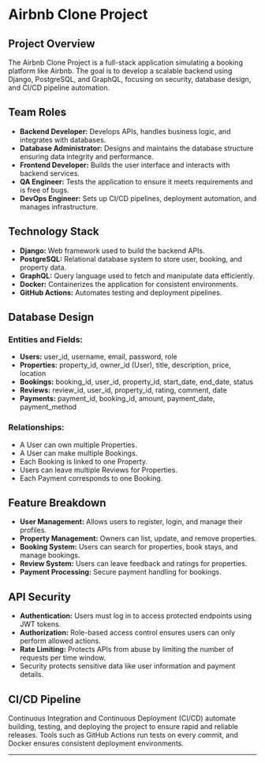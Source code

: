 # Airbnb Clone Project

## Project Overview
The Airbnb Clone Project is a full-stack application simulating a booking platform like Airbnb. The goal is to develop a scalable backend using Django, PostgreSQL, and GraphQL, focusing on security, database design, and CI/CD pipeline automation.

## Team Roles
- **Backend Developer:** Develops APIs, handles business logic, and integrates with databases.
- **Database Administrator:** Designs and maintains the database structure ensuring data integrity and performance.
- **Frontend Developer:** Builds the user interface and interacts with backend services.
- **QA Engineer:** Tests the application to ensure it meets requirements and is free of bugs.
- **DevOps Engineer:** Sets up CI/CD pipelines, deployment automation, and manages infrastructure.

## Technology Stack
- **Django:** Web framework used to build the backend APIs.
- **PostgreSQL:** Relational database system to store user, booking, and property data.
- **GraphQL:** Query language used to fetch and manipulate data efficiently.
- **Docker:** Containerizes the application for consistent environments.
- **GitHub Actions:** Automates testing and deployment pipelines.

## Database Design
### Entities and Fields:
- **Users:** user_id, username, email, password, role  
- **Properties:** property_id, owner_id (User), title, description, price, location  
- **Bookings:** booking_id, user_id, property_id, start_date, end_date, status  
- **Reviews:** review_id, user_id, property_id, rating, comment, date  
- **Payments:** payment_id, booking_id, amount, payment_date, payment_method  

### Relationships:
- A User can own multiple Properties.
- A User can make multiple Bookings.
- Each Booking is linked to one Property.
- Users can leave multiple Reviews for Properties.
- Each Payment corresponds to one Booking.

## Feature Breakdown
- **User Management:** Allows users to register, login, and manage their profiles.
- **Property Management:** Owners can list, update, and remove properties.
- **Booking System:** Users can search for properties, book stays, and manage bookings.
- **Review System:** Users can leave feedback and ratings for properties.
- **Payment Processing:** Secure payment handling for bookings.

## API Security
- **Authentication:** Users must log in to access protected endpoints using JWT tokens.
- **Authorization:** Role-based access control ensures users can only perform allowed actions.
- **Rate Limiting:** Protects APIs from abuse by limiting the number of requests per time window.
- Security protects sensitive data like user information and payment details.

## CI/CD Pipeline
Continuous Integration and Continuous Deployment (CI/CD) automate building, testing, and deploying the project to ensure rapid and reliable releases. Tools such as GitHub Actions run tests on every commit, and Docker ensures consistent deployment environments.

---

